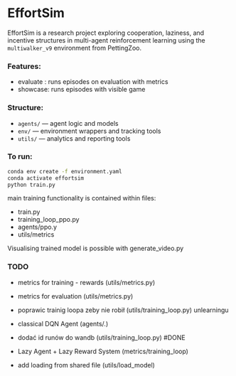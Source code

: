 # EffortSim

EffortSim is a research project exploring cooperation, laziness, and incentive structures in multi-agent reinforcement learning using the `multiwalker_v9` environment from PettingZoo.

### Features:

- evaluate : runs episodes on evaluation with metrics 
- showcase: runs episodes with visible game


### Structure:
- `agents/` — agent logic and models
- `env/` — environment wrappers and tracking tools
- `utils/` — analytics and reporting tools

### To run:
```bash
conda env create -f environment.yaml
conda activate effortsim
python train.py
```

main training functionality is contained within files:
- train.py
- training_loop_ppo.py
- agents/ppo.y
- utils/metrics

Visualising trained model is possible with generate_video.py


### TODO
- metrics for training - rewards (utils/metrics.py)

- metrics for evaluation (utils/metrics.py)

- poprawic trainig loopa zeby nie robił (utils/training_loop.py) unlearningu

- classical DQN Agent (agents/.)

- dodać id runów do wandb (utils/training_loop.py) #DONE

- Lazy Agent + Lazy Reward System (metrics/training_loop)

- add loading from shared file (utils/load_model) 